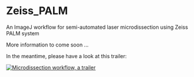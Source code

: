 # Zeiss_PALM
An ImageJ workflow for semi-automated laser microdissection using Zeiss PALM system

More information to come soon ...

In the meantime, please have a look at this trailer:

[![Microdissection workflow, a trailer](http://img.youtube.com/vi/3wZapgr1mb8/0.jpg)](http://www.youtube.com/watch?v=3wZapgr1mb8)
